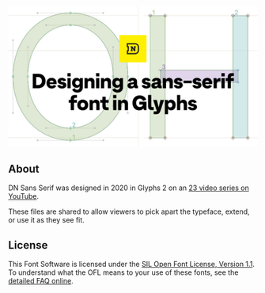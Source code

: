 ![DN Sans Serif](https://raw.githubusercontent.com/danielnisbet/dn-sans-serif/master/images/sans-serif-cover.jpg)
 
## About
DN Sans Serif was designed in 2020 in Glyphs 2 on an [23 video series on YouTube](https://www.youtube.com/playlist?list=PL4J0KlMLZklEQd5vLDVWY-mv7gAb34FjP).

These files are shared to allow viewers to pick apart the typeface, extend, or use it as they see fit.


## License
This Font Software is licensed under the [SIL Open Font License, Version 1.1](OFL.md).
To understand what the OFL means to your use of these fonts, see the [detailed FAQ online](https://scripts.sil.org/OFL-FAQ_web).